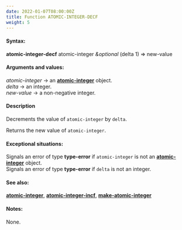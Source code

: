 ```yaml
---
date: 2022-01-07T08:00:00Z
title: Function ATOMIC-INTEGER-DECF
weight: 5
---
```


#### Syntax:

**atomic-integer-decf** atomic-integer *&optional* (delta 1) => new-value

#### Arguments and values:

*atomic-integer* -> an [**atomic-integer**](../atomic-integer)
object.\
*delta* -> an integer.\
*new-value* -> a non-negative integer.

#### Description

Decrements the value of `atomic-integer` by `delta`.

Returns the new value of `atomic-integer`.

#### Exceptional situations:

Signals an error of type **type-error** if `atomic-integer` is not
an [**atomic-integer**](../atomic-integer) object.\
Signals an error of type **type-error** if `delta` is not an integer.

#### See also:

[**atomic-integer**](../atomic-integer),
[**atomic-integer-incf**](../atomic-integer-incf),
[**make-atomic-integer**](../make-atomic-integer)

#### Notes:

None.
